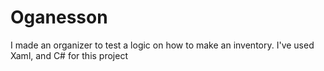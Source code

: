 # Oganesson
I made an organizer to test a logic on how to make an inventory. I've used Xaml, and C# for this project

